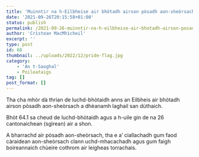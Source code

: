 ```yaml
---
title: 'Muinntir na h-Eilbheise air bhòtadh airson pòsadh aon-sheòrsach'
date: '2021-09-26T20:15:58+01:00'
status: publish
permalink: /2021-09-26-muinntir-na-h-eilbheise-air-bhotadh-airson-posadh-aon-sheorsach
author: 'Crìstean MacMhìcheil'
excerpt: ''
type: post
id: 68
thumbnail: ../uploads/2022/12/pride-flag.jpg
category:
    - 'An t-Saoghal'
    - Poileataigs
tag: []
post_format: []
---
```

Tha cha mhòr dà thrian de luchd-bhòtaidh anns an Eilbheis air bhòtadh airson pòsadh aon-sheòrsach a dhèanamh laghail san dùthaich.

Bhòt 64.1 sa cheud de luchd-bhòtaidh agus a h-uile gin de na 26 cantonaichean (sgìrean) air a shon.

A bharrachd air pòsadh aon-sheòrsach, tha e a’ ciallachadh gum faod càraidean aon-sheòrsach clann uchd-mhacachadh agus gum faigh boireannaich chùeire cothrom air leigheas torrachais.
